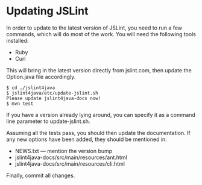 Updating JSLint
===============

In order to update to the latest version of JSLint, you need to run a few commands, which will do most of the work.  You will need the following tools installed:

* Ruby
* Curl

This will bring in the latest version directly from jslint.com, then update the Option.java file accordingly.

    $ cd …/jslint4java
    $ jslint4java/etc/update-jslint.sh
    Please update jslint4java-docs now!
    $ mvn test

If you have a version already lying around, you can specify it as a command line parameter to update-jslint.sh.

Assuming all the tests pass, you should then update the documentation.  If any new options have been added, they should be mentioned in:

 * NEWS.txt — mention the version bump
 * jslint4java-docs/src/main/resources/ant.html
 * jslint4java-docs/src/main/resources/cli.html

Finally, commit all changes.
